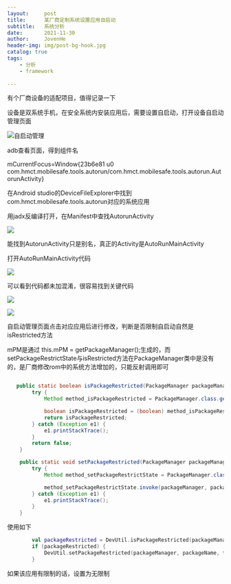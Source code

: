 ```yaml
---
layout:     post
title:      某厂商定制系统设置应用自启动
subtitle:   系统分析
date:       2021-11-30
author:     JovenHe
header-img: img/post-bg-hook.jpg
catalog: true
tags:
    - 分析
    - framework
  
---
```


有个厂商设备的适配项目，值得记录一下

设备是双系统手机，在安全系统内安装应用后，需要设置自启动，打开设备自启动管理页面

![自启动管理](H:\GitHub\Screenshot_20211130_110114493_自启动管理.jpg)

adb查看页面，得到组件名

mCurrentFocus=Window{23b6e81 u0 com.hmct.mobilesafe.tools.autorun/com.hmct.mobilesafe.tools.autorun.AutorunActivity}

在Android studio的DeviceFileExplorer中找到com.hmct.mobilesafe.tools.autorun对应的系统应用

用jadx反编译打开，在Manifest中查找AutorunActivity

![](H:\GitHub\Screenshot_20211130_111714493_自启动管理Activity.jpg)

能找到AutorunActivity只是别名，真正的Activity是AutoRunMainActivity

打开AutoRunMainActivity代码

![](H:\GitHub\Screenshot_20211130_112014493_AutoRunMainActivity.jpg)

可以看到代码都未加混淆，很容易找到关键代码

![](H:\GitHub\Screenshot_20211130_112214493_ItemClick.jpg)

![](H:\GitHub\Screenshot_20211130_112414493_setRestricted.jpg)

自启动管理页面点击对应应用后进行修改，判断是否限制自启动自然是isRestricted方法

mPM是通过 this.mPM = getPackageManager();生成的，而setPackageRestrictState与isRestricted方法在PackageManager类中是没有的，是厂商修改rom中的系统方法增加的，只能反射调用即可

```java

   public static boolean isPackageRestricted(PackageManager packageManager, String packageName) {
        try {
            Method method_isPackageRestricted = PackageManager.class.getMethod("isPackageRestricted", String.class);

            boolean isPackageRestricted = (boolean) method_isPackageRestricted.invoke(packageManager, packageName);
            return isPackageRestricted;
        } catch (Exception e1) {
            e1.printStackTrace();
        }
        return false;
    }

    public static void setPackageRestricted(PackageManager packageManager, String packageName, boolean restricted) {
        try {
            Method method_setPackageRestrictState = PackageManager.class.getMethod("setPackageRestrictState", String.class, boolean.class);

            method_setPackageRestrictState.invoke(packageManager, packageName, restricted);
        } catch (Exception e1) {
            e1.printStackTrace();
        }
    }
```

使用如下

```kotlin
        val packageRestricted = DevUtil.isPackageRestricted(packageManager, packageName)
        if (packageRestricted) {
            DevUtil.setPackageRestricted(packageManager, packageName, false)
        }
```

如果该应用有限制的话，设置为无限制
